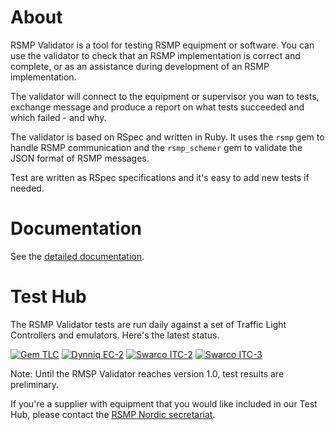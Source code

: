# About
RSMP Validator is a tool for testing RSMP equipment or software. You can use the validator to check that an RSMP implementation is correct and complete, or as an assistance during development of an RSMP implementation.

The validator will connect to the equipment or supervisor you wan to tests, exchange message and produce a report on what tests succeeded and which failed - and why.

The validator is based on RSpec and written in Ruby. It uses the `rsmp` gem to handle RSMP communication and the `rsmp_schemer` gem to validate the JSON format of RSMP messages.

Test are written as RSpec specifications and it's easy to add new tests if needed.

# Documentation
See the [detailed documentation](https://rsmp-nordic.github.io/rsmp_validator).

# Test Hub
The RSMP Validator tests are run daily against a set of Traffic Light Controllers and emulators. Here's the latest status.

[![Gem TLC](https://github.com/rsmp-nordic/rsmp_validator/actions/workflows/gem_tlc.yml/badge.svg?branch=master&event=push)](https://github.com/rsmp-nordic/rsmp_validator/actions/workflows/gem_tlc.yml)
[![Dynniq EC-2](https://github.com/rsmp-nordic/rsmp_validator/actions/workflows/dynniq_ec2.yml/badge.svg?branch=master&event=push)](https://github.com/rsmp-nordic/rsmp_validator/actions/workflows/dynniq_ec2.yml)
[![Swarco ITC-2](https://github.com/rsmp-nordic/rsmp_validator/actions/workflows/swarco_itc2.yml/badge.svg?branch=master&event=push)](https://github.com/rsmp-nordic/rsmp_validator/actions/workflows/swarco_itc2.yml)
[![Swarco ITC-3](https://github.com/rsmp-nordic/rsmp_validator/actions/workflows/swarco_itc3.yml/badge.svg?branch=master&event=push)](https://github.com/rsmp-nordic/rsmp_validator/actions/workflows/swarco_itc3.yml)

Note: Until the RMSP Validator reaches version 1.0, test results are preliminary.

If you're a supplier with  equipment that you would like included in our Test Hub, please contact the [RSMP Nordic secretariat](https://rsmp-nordic.org/contact/).
